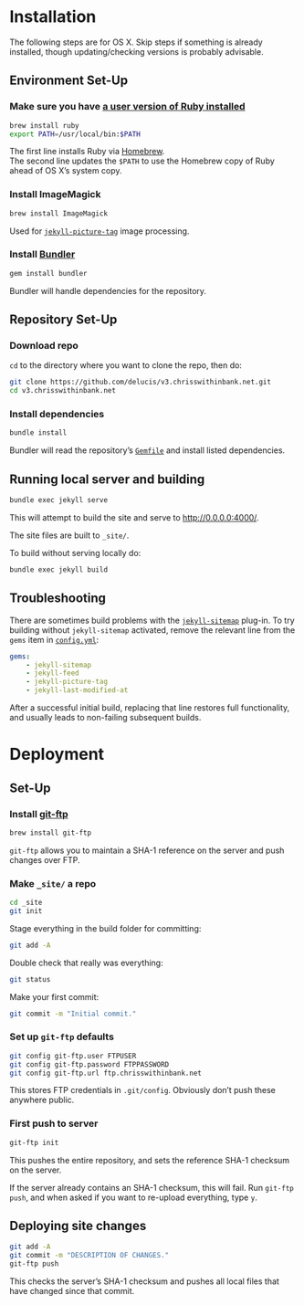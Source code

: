 # Installation

The following steps are for OS X. Skip steps if something is already installed,
though updating/checking versions is probably advisable.

## Environment Set-Up

### Make sure you have [a user version of Ruby installed](http://jekyllrb.com/docs/troubleshooting/#jekyll-amp-mac-os-x-1011)

```sh
brew install ruby
export PATH=/usr/local/bin:$PATH
```

The first line installs Ruby via [Homebrew](http://brew.sh/).  
The second line updates the `$PATH` to use the Homebrew copy of Ruby ahead of
OS X’s system copy.

### Install ImageMagick

```sh
brew install ImageMagick
```

Used for
[`jekyll-picture-tag`](https://github.com/robwierzbowski/jekyll-picture-tag)
image processing.

### Install [Bundler](http://bundler.io/)

```sh
gem install bundler
```

Bundler will handle dependencies for the repository.

## Repository Set-Up

### Download repo

`cd` to the directory where you want to clone the repo, then do:

```sh
git clone https://github.com/delucis/v3.chrisswithinbank.net.git
cd v3.chrisswithinbank.net
```

### Install dependencies

```sh
bundle install
```

Bundler will read the repository’s [`Gemfile`](Gemfile) and install listed
dependencies.

## Running local server and building

```sh
bundle exec jekyll serve
```

This will attempt to build the site and serve to <http://0.0.0.0:4000/>.

The site files are built to `_site/`.

To build without serving locally do:

```sh
bundle exec jekyll build
```

## Troubleshooting

There are sometimes build problems with the
[`jekyll-sitemap`](https://github.com/jekyll/jekyll-sitemap)
plug-in. To try building without `jekyll-sitemap` activated, remove the
relevant line from the `gems` item in [`config.yml`](config.yml):

```yml
gems:
    - jekyll-sitemap
    - jekyll-feed
    - jekyll-picture-tag
    - jekyll-last-modified-at
```

After a successful initial build, replacing that line restores full
functionality, and usually leads to non-failing subsequent builds.

# Deployment

## Set-Up

### Install [git-ftp](http://git-ftp.github.io/git-ftp/)

```sh
brew install git-ftp
```

`git-ftp` allows you to maintain a SHA-1 reference on the server and push
changes over FTP.

### Make `_site/` a repo

```sh
cd _site
git init
```

Stage everything in the build folder for committing:

```sh
git add -A
```

Double check that really was everything:

```sh
git status
```
Make your first commit:

```sh
git commit -m "Initial commit."
```

### Set up `git-ftp` defaults

```sh
git config git-ftp.user FTPUSER
git config git-ftp.password FTPPASSWORD
git config git-ftp.url ftp.chrisswithinbank.net
```

This stores FTP credentials in `.git/config`. Obviously don’t push these
anywhere public.

### First push to server

```sh
git-ftp init
```

This pushes the entire repository, and sets the reference SHA-1 checksum
on the server.

If the server already contains an SHA-1 checksum, this will fail. Run
`git-ftp push`, and when asked if you want to re-upload everything, type `y`.

## Deploying site changes

```sh
git add -A
git commit -m "DESCRIPTION OF CHANGES."
git-ftp push
```

This checks the server’s SHA-1 checksum and pushes all local files that have
changed since that commit.

